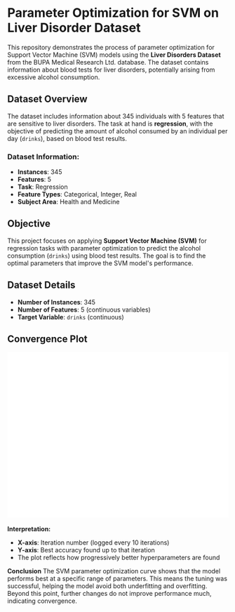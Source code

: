 # Parameter Optimization for SVM on Liver Disorder Dataset

This repository demonstrates the process of parameter optimization for Support Vector Machine (SVM) models using the **Liver Disorders Dataset** from the BUPA Medical Research Ltd. database. The dataset contains information about blood tests for liver disorders, potentially arising from excessive alcohol consumption.

## Dataset Overview

The dataset includes information about 345 individuals with 5 features that are sensitive to liver disorders. The task at hand is **regression**, with the objective of predicting the amount of alcohol consumed by an individual per day (`drinks`), based on blood test results.

### Dataset Information:
- **Instances**: 345
- **Features**: 5
- **Task**: Regression
- **Feature Types**: Categorical, Integer, Real
- **Subject Area**: Health and Medicine

## Objective

This project focuses on applying **Support Vector Machine (SVM)** for regression tasks with parameter optimization to predict the alcohol consumption (`drinks`) using blood test results. The goal is to find the optimal parameters that improve the SVM model's performance.

## Dataset Details

- **Number of Instances**: 345
- **Number of Features**: 5 (continuous variables)
- **Target Variable**: `drinks` (continuous)

## Convergence Plot

![Convergence Plot](convergence_plot.png)

**Interpretation:**

- **X-axis**: Iteration number (logged every 10 iterations)
- **Y-axis**: Best accuracy found up to that iteration
- The plot reflects how progressively better hyperparameters are found

**Conclusion**
The SVM parameter optimization curve shows that the model performs best at a specific range of parameters. This means the tuning was successful, helping the model avoid both underfitting and overfitting. Beyond this point, further changes do not improve performance much, indicating convergence.

